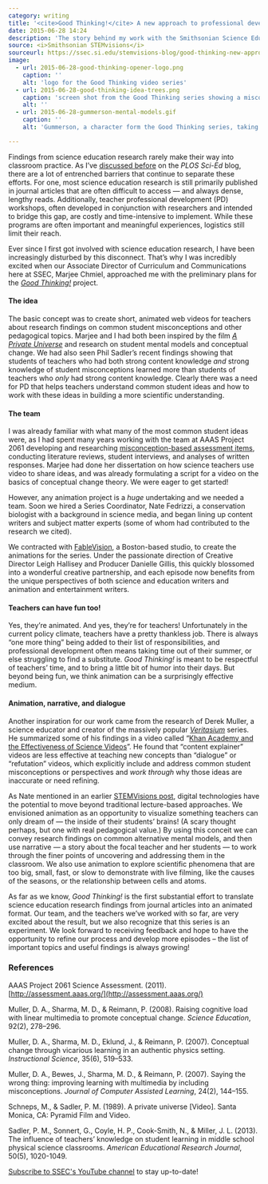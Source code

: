 ```yaml
---
category: writing
title: '<cite>Good Thinking!</cite> A new approach to professional development for science educators'
date: 2015-06-28 14:24
description: 'The story behind my work with the Smithsonian Science Education Center and FableVision studios to develop an animated video series on the science of teaching science.'
source: <i>Smithsonian STEMvisions</i>
sourceurl: https://ssec.si.edu/stemvisions-blog/good-thinking-new-approach-professional-development-science-educators
image:
  - url: 2015-06-28-good-thinking-opener-logo.png
    caption: ''
    alt: 'logo for the Good Thinking video series'
  - url: 2015-06-28-good-thinking-idea-trees.png
    caption: 'screen shot from the Good Thinking series showing a misconception and a new idea as trees growing'
    alt: ''
  - url: 2015-06-28-gummerson-mental-models.gif
    caption: ''
    alt: 'Gummerson, a character form the Good Thinking series, taking the shape of the words mental model'  

---
```

Findings from science education research rarely make their way into classroom practice. As I’ve [discussed before](http://blogs.plos.org/scied/2013/01/14/facing-the-research-practice-divide-in-science-education/) on the *PLOS Sci-Ed* blog, there are a lot of entrenched barriers that continue to separate these efforts. For one, most science education research is still primarily published in journal articles that are often difficult to access — and always dense, lengthy reads. Additionally, teacher professional development (PD) workshops, often developed in conjunction with researchers and intended to bridge this gap, are costly and time-intensive to implement. While these programs are often important and meaningful experiences, logistics still limit their reach.

Ever since I first got involved with science education research, I have been increasingly disturbed by this disconnect. That’s why I was incredibly excited when our Associate Director of Curriculum and Communications here at SSEC, Marjee Chmiel, approached me with the preliminary plans for the [_Good Thinking!_](http://www.ssec.si.edu/goodthinking) project.

<!-- {/% figure_img right 0 %} -->

#### The idea

The basic concept was to create short, animated web videos for teachers about research findings on common student misconceptions and other pedagogical topics. Marjee and I had both been inspired by the film [_A Private Universe_](https://www.learner.org/resources/series28.html) and research on student mental models and conceptual change. We had also seen Phil Sadler’s recent findings showing that students of teachers who had both strong content knowledge _and_ strong knowledge of student misconceptions learned more than students of teachers who _only_ had strong content knowledge. Clearly there was a need for PD that helps teachers understand common student ideas and how to work with these ideas in building a more scientific understanding.

#### The team

I was already familiar with what many of the most common student ideas were, as I had spent many years working with the team at AAAS Project 2061 developing and researching [misconception-based assessment items](http://assessment.aaas.org/topics), conducting literature reviews, student interviews, and analyses of written responses. Marjee had done her dissertation on how science teachers use video to share ideas, and was already formulating a script for a video on the basics of conceptual change theory. We were eager to get started!

However, any animation project is a _huge_ undertaking and we needed a team. Soon we hired a Series Coordinator, Nate Fedrizzi, a conservation biologist with a background in science media, and began lining up content writers and subject matter experts (some of whom had contributed to the research we cited).

We contracted with [FableVision](http://www.fablevisionstudios.com/#welcome), a Boston-based studio, to create the animations for the series. Under the passionate direction of Creative Director Leigh Hallisey and Producer Danielle Gillis, this quickly blossomed into a wonderful creative partnership, and each episode now benefits from the unique perspectives of both science and education writers and animation and entertainment writers.

#### Teachers can have fun too!

Yes, they’re animated. And yes, they’re for teachers! Unfortunately in the current policy climate, teachers have a pretty thankless job. There is always “one more thing” being added to their list of responsibilities, and professional development often means taking time out of their summer, or else struggling to find a substitute. _Good Thinking!_ is meant to be respectful of teachers’ time, and to bring a little bit of humor into their days. But beyond being fun, we think animation can be a surprisingly effective medium.

<!-- {/% figure_img left 1 %} -->

#### Animation, narrative, and dialogue

Another inspiration for our work came from the research of Derek Muller, a science educator and creator of the massively popular [_Veritasium_](https://www.youtube.com/user/1veritasium/videos) series. He summarized some of his findings in a video called “[Khan Academy and the Effectiveness of Science Videos](https://www.youtube.com/watch?v=eVtCO84MDj8)”. He found that “content explainer” videos are less effective at teaching new concepts than “dialogue” or “refutation” videos, which explicitly include and address common student misconceptions or perspectives and _work through_ why those ideas are inaccurate or need refining.

As Nate mentioned in an earlier [STEMVisions post](http://www.ssec.si.edu/blog/science-videos#.VXsZ8_lVhBc), digital technologies have the potential to move beyond traditional lecture-based approaches. We envisioned animation as an opportunity to visualize something teachers can only dream of — the inside of their students’ brains! (A scary thought perhaps, but one with real pedagogical value.) By using this conceit we can convey research findings on common alternative mental models, and then use narrative — a story about the focal teacher and her students — to work through the finer points of uncovering and addressing them in the classroom. We also use animation to explore scientific phenomena that are too big, small, fast, or slow to demonstrate with live filming, like the causes of the seasons, or the relationship between cells and atoms.

<!-- {/% figure_img right 2 %} -->

As far as we know, _Good Thinking!_ is the first substantial effort to translate science education research findings from journal articles into an animated format. Our team, and the teachers we’ve worked with so far, are very excited about the result, but we also recognize that this series is an experiment. We look forward to receiving feedback and hope to have the opportunity to refine our process and develop more episodes – the list of important topics and useful findings is always growing!

### References

AAAS Project 2061 Science Assessment. (2011). [http://assessment.aaas.org/](http://assessment.aaas.org/)

Muller, D. A., Sharma, M. D., & Reimann, P. (2008). Raising cognitive load with linear multimedia to promote conceptual change. _Science Education_, 92(2), 278–296.

Muller, D. A., Sharma, M. D., Eklund, J., & Reimann, P. (2007). Conceptual change through vicarious learning in an authentic physics setting. _Instructional Science_, 35(6), 519–533.

Muller, D. A., Bewes, J., Sharma, M. D., & Reimann, P. (2007). Saying the wrong thing: improving learning with multimedia by including misconceptions. _Journal of Computer Assisted Learning_, 24(2), 144–155.

Schneps, M., & Sadler, P. M. (1989). A private universe [Video]. Santa Monica, CA: Pyramid Film and Video.

Sadler, P. M., Sonnert, G., Coyle, H. P., Cook-Smith, N., & Miller, J. L. (2013). The influence of teachers’ knowledge on student learning in middle school physical science classrooms. _American Educational Research Journal_, 50(5), 1020-1049.

[Subscribe to SSEC's YouTube channel](https://www.youtube.com/channel/UC6dyNTnSopdgye2gQBVSNVg) to stay up-to-date!
